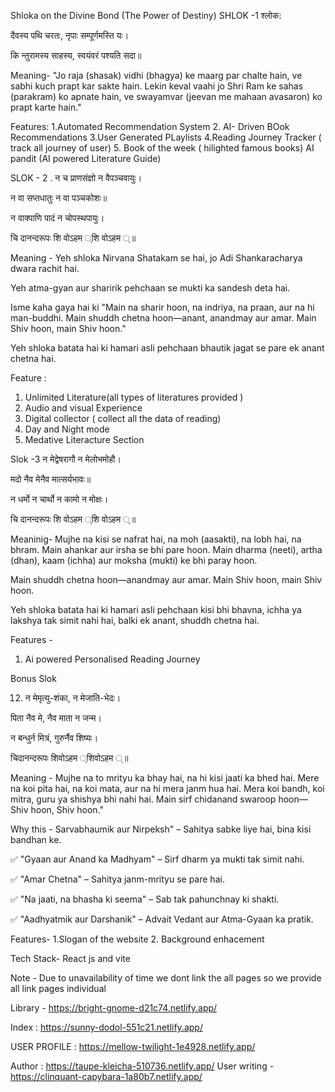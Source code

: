 Shloka on the Divine Bond (The Power of Destiny)
SHLOK -1
श्लोक:

दैवस्य पथि चरतः, नृपाः सम्पूर्णमस्ति यः।

कि न्तुरामस्य साहस्य, स्वयंवरं पश्यति सदा॥

Meaning-
"Jo raja (shasak) vidhi (bhagya) ke maarg par chalte hain,
 ve sabhi kuch prapt kar sakte hain.
Lekin keval vaahi jo Shri Ram ke sahas (parakram) ko apnate hain,
 ve swayamvar (jeevan me mahaan avasaron) ko prapt karte hain."

Features: 
1.Automated Recommendation System
2. AI- Driven BOok Recommendations
3.User Generated PLaylists
4.Reading Journey Tracker ( track all journey of user)
5. Book of the week ( hilighted famous books)
AI pandit (AI powered Literature Guide)


SLOK - 2
. न च प्राणसंज्ञो न वैपञ्चवायुः।

न वा सप्तधातुः न वा पञ्चकोशः॥

न वाक्पाणि पादं न चोपस्थपायुः।

चि दानन्दरूपः शि वोऽहम ्शि वोऽहम ्॥

Meaning - 
Yeh shloka Nirvana Shatakam se hai, jo Adi Shankaracharya dwara rachit hai.

 Yeh atma-gyan aur sharirik pehchaan se mukti ka sandesh deta hai.

Isme kaha gaya hai ki "Main na sharir hoon, na indriya, na praan, aur na hi man-buddhi.
 Main shuddh chetna hoon—anant, anandmay aur amar. Main Shiv hoon, main Shiv hoon."

Yeh shloka batata hai ki hamari asli pehchaan bhautik jagat se pare ek anant chetna hai.

Feature :
1. Unlimited Literature(all types of literatures provided )
2. Audio and visual Experience 
3. Digital collector ( collect all the data of reading)
4. Day and Night mode
5. Medative Literacture Section

Slok -3 
 न मेद्वेषरागौ न मेलोभमोहौ।

मदो नैव मेनैव मात्सर्यभावः॥

न धर्मो न चार्थो न कामो न मोक्षः।

चि दानन्दरूपः शि वोऽहम ्शि वोऽहम ्॥

Meaninig- 
Mujhe na kisi se nafrat hai, na moh (aasakti), na lobh hai, na bhram. Main ahankar aur irsha se bhi pare hoon. 
Main dharma (neeti), artha (dhan), kaam (ichha) aur moksha (mukti) ke bhi paray hoon.

Main shuddh chetna hoon—anandmay aur amar.
 Main Shiv hoon, main Shiv hoon.

Yeh shloka batata hai ki hamari asli pehchaan kisi bhi bhavna, 
ichha ya lakshya tak simit nahi hai, balki ek anant, shuddh chetna hai.


 Features - 
1. Ai powered Personalised Reading Journey


Bonus Slok 

12. न मेमृत्यु-शंका, न मेजाति-भेदः।


पिता नैव मे, नैव माता न जन्म।

न बन्धुर्न मित्रं, गुरुर्नैव शिष्यः।

चिदानन्दरूपः शिवोऽहम ्शिवोऽहम ्॥

Meaning - Mujhe na to mrityu ka bhay hai, na hi kisi jaati ka bhed hai.
Mere na koi pita hai, na koi mata, aur na hi mera janm hua hai.
Mera koi bandh, koi mitra, guru ya shishya bhi nahi hai.
Main sirf chidanand swaroop hoon—Shiv hoon, Shiv hoon."

Why this -
Sarvabhaumik aur Nirpeksh" – Sahitya sabke liye hai, bina kisi bandhan ke.

✅ "Gyaan aur Anand ka Madhyam" – Sirf dharm ya mukti tak simit nahi.

✅ "Amar Chetna" – Sahitya janm-mrityu se pare hai.

✅ "Na jaati, na bhasha ki seema" – Sab tak pahunchnay ki shakti.

✅ "Aadhyatmik aur Darshanik" – Advait Vedant aur Atma-Gyaan ka pratik.

Features- 
1.Slogan of the website
2. Background enhacement



Tech Stack-
React js and vite

Note - Due to unavailability of time we dont link the all pages so we provide all link pages individual

Library - https://bright-gnome-d21c74.netlify.app/

Index : https://sunny-dodol-551c21.netlify.app/

USER PROFILE : https://mellow-twilight-1e4928.netlify.app/

Author : https://taupe-kleicha-510736.netlify.app/
 User writing - https://clinquant-capybara-1a80b7.netlify.app/
